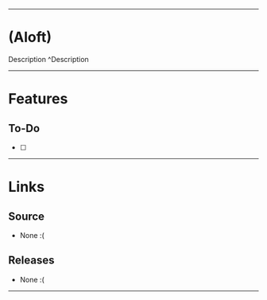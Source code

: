 ___
# (Aloft)
Description ^Description

___
# Features

## To-Do
- [ ] 

___
# Links

## Source
- None :(

## Releases
- None :(

___
